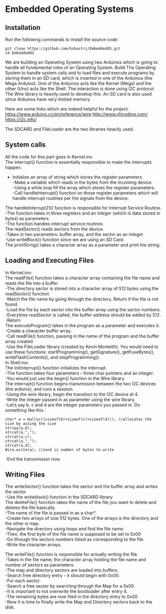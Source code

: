 # Embedded Operating Systems

## Installation

Run the following commands to install the source code:

```
git clone https://github.com/hshastri/EmbeddedOS.git
cd EmbeddedOS
```

We are building an Operating System using two Arduinos which is going to handle all fundamental roles of an Operating System. Build The Operating System to handle system calls and to load files and execute programs by storing them in an SD card, which is inserted in one of the Arduinos (the Mega Arduino). One of the Arduinos acts like the Kernel (Mega) and the other (Uno) acts like the Shell. The interaction is done using I2C protocol. The Wire library is heavily used to develop this. An SD card is also used since Arduinos have very limited memory.

Here are some links which are indeed helpful for the project:
https://www.arduino.cc/en/reference/wire
http://www.rjhcoding.com/
https://i2c.info/

The SDCARD and FileLoader are the two libraries heavily used.

## System calls
All the code for this part goes in Kernel.ino </br>
The interrupt() function is essentially responsible to make the interrupts happen. </br>
- Initialize an array of  string which stores the register parameters. </br>
-Make a variable which reads in the bytes from the incoming device. </br>
-Using a while loop fill the array which stores the register parameters. </br>
-Call handleInterrupt() function on those register parameters which will handle interrupt routines per the  signals from the device. </br>

The handleInterrupt21() function is responsible for Interrupt Service Routine.</br>
-The function takes in three registers and an integer (which is data stored in bytes) as parameters.</br>
-The function handles interrupt service routines </br>
The readSector() reads sectors from the device.</br>
-Takes in two parameters: buffer array, and the sector as an integer </br>
-Use writeBlock() function since we are using an SD Card.</br>
The printString() takes a character array as a parameter and print the string.</br>

## Loading and Executing Files
In Kernel.ino:</br>
The readFile() function takes a character array containing the file name and reads the file into a buffer.</br>
-The directory sector is stored into a character array of 512 bytes using the readSector() function </br>
-Match the file name by going through the directory. Return if the file is not found. </br>
-Load the file by each sector into the buffer array using the sector numbers. </br>
-Everytime readSector is called, the buffer address should be added by 512. </br>
-Return </br>
The executeProgram() takes in the program as a parameter and executes it. </br>
-Create a character buffer array. </br>
-Call readFile() function, passing in the name of the program and the buffer array created. </br>
-Use the FileLoader library (created by Kevin Monteith). You would need to use these functions: startProgramming(), getSignature(), getFuseBytes(), writeFlashContents(), and stopProgramming(). </br>
In Shell.ino: </br>
The initInterrupt() function initializes the interrupt. </br>
-The function takes four parameters - three char pointers and an integer. </br>
-You would just use the begin() function in the Wire library </br>
The interrupt() function begins transmission between the two I2C devices (the arduino), and runs a session. </br>
-Using the wire library, begin the transition to the I2C device at 4. </br>
-Write the integer passed in as parameter using the wire library. </br>
-Let’s say b, c and d are the integer parameters you passed in. Do something like this : </br>
 ```
 char* a = malloc((sizeof(b)+sizeof(c)+sizeof(d))); //allocates the size by assing the size
 strcpy(a,b);
 strcat(a,",");
 strcat(a,c);
 strcat(a,",");
 strcat(a,d);
 Wire.write(a); //send is number of bytes to write
```
-End the transmission now. 
## Writing Files
The writeSector() function takes the sector and the buffer array and writes the sector.</br>
-Use the writeblock() function in the SDCARD library </br>
The deleteFile() function takes the name of the file you want to delete and deletes the file basically. </br>
-The name of the file is passed in as a char*. </br>
-Create two arrays of size 512 bytes. One of the arrays is the directory and the other is map. </br>
-Navigate the directory using loops and find the file name. </br>
-Then, the first byte of the file name is supposed to be set to 0x00 </br>
-Go through the sectors numbers listed as corresponding to the file. </br>
-Write the character arrays.

The writeFile() function is responsible for actually writing the file. </br>
-Takes in the file name, the character array holding the file name and number of sectors as parameters. </br>
-The map and directory sectors are loaded into buffers. </br>
-Search free directory entry - it should begin with 0x00. </br>
-For each sector: </br>
 -Search a free sector by searching through the Map for a 0x00. </br>
 -It is important to not overwrite the bootloader after entry 4. </br>
 -The remaining bytes are now filed in the directory entry to 0x00. </br>
 -Now it is time to finally write the Map and Directory sectors back to the disk. </br>

